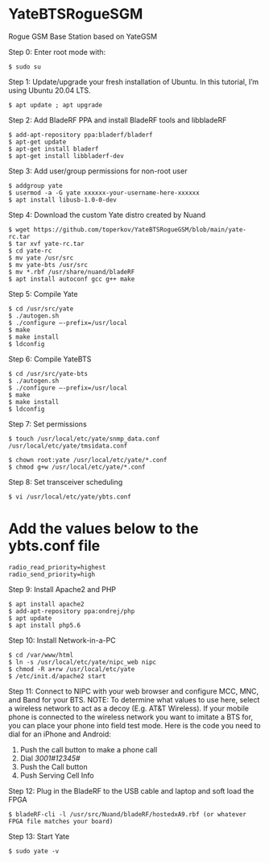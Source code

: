 # YateBTSRogueSGM
Rogue GSM Base Station based on YateGSM

Step 0: Enter root mode with:

```Linux
$ sudo su
```


Step 1: Update/upgrade your fresh installation of Ubuntu. In this tutorial, I’m using Ubuntu 20.04 LTS.

```Linux
$ apt update ; apt upgrade
```

Step 2: Add BladeRF PPA and install BladeRF tools and libbladeRF

```Linux
$ add-apt-repository ppa:bladerf/bladerf
$ apt-get update
$ apt-get install bladerf
$ apt-get install libbladerf-dev
```

Step 3: Add user/group permissions for non-root user

```Linux
$ addgroup yate
$ usermod -a -G yate xxxxxx-your-username-here-xxxxxx
$ apt install libusb-1.0-0-dev
```

Step 4: Download the custom Yate distro created by Nuand

```Linux
$ wget https://github.com/toperkov/YateBTSRogueGSM/blob/main/yate-rc.tar
$ tar xvf yate-rc.tar
$ cd yate-rc
$ mv yate /usr/src
$ mv yate-bts /usr/src
$ mv *.rbf /usr/share/nuand/bladeRF
$ apt install autoconf gcc g++ make
```

Step 5: Compile Yate

```Linux
$ cd /usr/src/yate
$ ./autogen.sh
$ ./configure —-prefix=/usr/local
$ make
$ make install
$ ldconfig
```

Step 6: Compile YateBTS

```Linux
$ cd /usr/src/yate-bts
$ ./autogen.sh
$ ./configure —-prefix=/usr/local
$ make
$ make install
$ ldconfig
```

Step 7: Set permissions

```Linux
$ touch /usr/local/etc/yate/snmp_data.conf /usr/local/etc/yate/tmsidata.conf

$ chown root:yate /usr/local/etc/yate/*.conf
$ chmod g+w /usr/local/etc/yate/*.conf
```

Step 8: Set transceiver scheduling

```Linux
$ vi /usr/local/etc/yate/ybts.conf
```

# Add the values below to the ybts.conf file

```Linux
radio_read_priority=highest
radio_send_priority=high
```

Step 9: Install Apache2 and PHP

```Linux
$ apt install apache2
$ add-apt-repository ppa:ondrej/php
$ apt update
$ apt install php5.6
```

Step 10: Install Network-in-a-PC


```Linux
$ cd /var/www/html
$ ln -s /usr/local/etc/yate/nipc_web nipc
$ chmod -R a+rw /usr/local/etc/yate
$ /etc/init.d/apache2 start
```

Step 11: Connect to NIPC with your web browser and configure MCC, MNC, and Band for your BTS. NOTE: To determine what values to use here, select a wireless network to act as a decoy (E.g. AT&T Wireless). If your mobile phone is connected to the wireless network you want to imitate a BTS for, you can place your phone into field test mode. Here is the code you need to dial for an iPhone and Android:

1. Push the call button to make a phone call
2. Dial *3001#12345#*
3. Push the Call button
4. Push Serving Cell Info

Step 12: Plug in the BladeRF to the USB cable and laptop and soft load the FPGA

```Linux
$ bladeRF-cli -l /usr/src/Nuand/bladeRF/hostedxA9.rbf (or whatever FPGA file matches your board)
```

Step 13: Start Yate

```Linux
$ sudo yate -v
```
